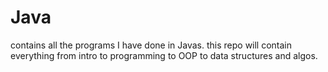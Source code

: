 # Java
contains all the programs I have done in Javas.
this repo will contain everything from intro to programming to OOP to data structures and algos.
